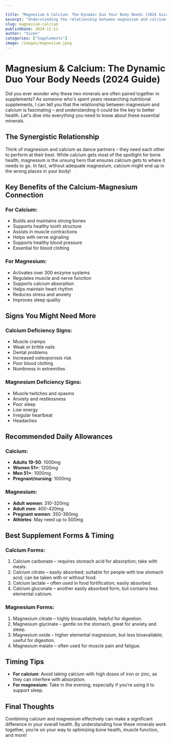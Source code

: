 ```yaml
---

title: "Magnesium & Calcium: The Dynamic Duo Your Body Needs (2024 Guide)"
excerpt: "Understanding the relationship between magnesium and calcium could be the key to better health. Dive into everything you need to know about these essential minerals."
slug: magnesium-calcium
publishDate: 2024-11-11
author: "Vizen"
categories: ["Supplements"]
image: /images/magnesium.jpeg
---
```


# Magnesium & Calcium: The Dynamic Duo Your Body Needs (2024 Guide)

Did you ever wonder why these two minerals are often paired together in supplements? As someone who's spent years researching nutritional supplements, I can tell you that the relationship between magnesium and calcium is fascinating – and understanding it could be the key to better health. Let's dive into everything you need to know about these essential minerals.

## The Synergistic Relationship

Think of magnesium and calcium as dance partners – they need each other to perform at their best. While calcium gets most of the spotlight for bone health, magnesium is the unsung hero that ensures calcium gets to where it needs to go. In fact, without adequate magnesium, calcium might end up in the wrong places in your body!

## Key Benefits of the Calcium-Magnesium Connection

### For Calcium:
- Builds and maintains strong bones
- Supports healthy tooth structure
- Assists in muscle contractions
- Helps with nerve signaling
- Supports healthy blood pressure
- Essential for blood clotting

### For Magnesium:
- Activates over 300 enzyme systems
- Regulates muscle and nerve function
- Supports calcium absorption
- Helps maintain heart rhythm
- Reduces stress and anxiety
- Improves sleep quality

## Signs You Might Need More

### Calcium Deficiency Signs:
- Muscle cramps
- Weak or brittle nails
- Dental problems
- Increased osteoporosis risk
- Poor blood clotting
- Numbness in extremities

### Magnesium Deficiency Signs:
- Muscle twitches and spasms
- Anxiety and restlessness
- Poor sleep
- Low energy
- Irregular heartbeat
- Headaches

## Recommended Daily Allowances

### Calcium:
- **Adults 19-50**: 1000mg
- **Women 51+**: 1200mg
- **Men 51+**: 1000mg
- **Pregnant/nursing**: 1000mg

### Magnesium:
- **Adult women**: 310-320mg
- **Adult men**: 400-420mg
- **Pregnant women**: 350-360mg
- **Athletes**: May need up to 500mg

## Best Supplement Forms & Timing

### Calcium Forms:
1. Calcium carbonate – requires stomach acid for absorption; take with meals.
2. Calcium citrate – easily absorbed; suitable for people with low stomach acid; can be taken with or without food.
3. Calcium lactate – often used in food fortification; easily absorbed.
4. Calcium gluconate – another easily absorbed form, but contains less elemental calcium.

### Magnesium Forms:
1. Magnesium citrate – highly bioavailable, helpful for digestion.
2. Magnesium glycinate – gentle on the stomach, great for anxiety and sleep.
3. Magnesium oxide – higher elemental magnesium, but less bioavailable; useful for digestion.
4. Magnesium malate – often used for muscle pain and fatigue.

## Timing Tips
- **For calcium**: Avoid taking calcium with high doses of iron or zinc, as they can interfere with absorption. 
- **For magnesium**: Take in the evening, especially if you’re using it to support sleep.

## Final Thoughts

Combining calcium and magnesium effectively can make a significant difference in your overall health. By understanding how these minerals work together, you’re on your way to optimizing bone health, muscle function, and more!
